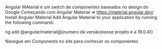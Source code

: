 Angular MAterial é um switch de componentes baseados no design do Google
Começando com Angular Material => https://material.angular.dev/
 Install Angular Material
Add Angular Material to your application by running the following command:

ng add @angular/material@{numero da versão(nesse projeto é a 19.0.4)}

Navegue em Components no site para conhecer os componentes
